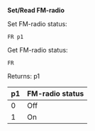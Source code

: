 __Set/Read FM-radio__

Set FM-radio status:

	FR p1

Get FM-radio status:

	FR

Returns: p1

| p1  | FM-radio status |
| --- | --- |
| 0 | Off |
| 1 | On  |

